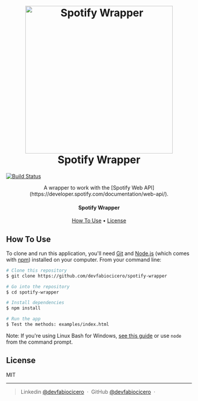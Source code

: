 
<h1 align="center">
  <br>
  <a href="http://linkedin.com/devfabiocicero"><img src="" alt="Spotify Wrapper" width="400"></a>
  <br>
  Spotify Wrapper
  <br>
</h1>

[![Build Status](https://travis-ci.com/devfabiocicero/spotify-wrapper.svg?branch=master)](https://travis-ci.com/devfabiocicero/spotify-wrapper)

<p align="center">
A wrapper to work with the [Spotify Web API]
(https://developer.spotify.com/documentation/web-api/).
</p>

<h4 align="center">Spotify Wrapper</h4>

<p align="center">
  <a href="#how-to-use">How To Use</a> •
  <a href="#license">License</a>
</p>

## How To Use

To clone and run this application, you'll need [Git](https://git-scm.com) and [Node.js](https://nodejs.org/en/download/) (which comes with [npm](http://npmjs.com)) installed on your computer. From your command line:

```bash
# Clone this repository
$ git clone https://github.com/devfabiocicero/spotify-wrapper

# Go into the repository
$ cd spotify-wrapper

# Install dependencies
$ npm install

# Run the app
$ Test the methods: examples/index.html
```

Note: If you're using Linux Bash for Windows, [see this guide](https://www.howtogeek.com/261575/how-to-run-graphical-linux-desktop-applications-from-windows-10s-bash-shell/) or use `node` from the command prompt.

## License

MIT

---

> Linkedin [@devfabiocicero](http://linkedin.com/devfabiocicero) &nbsp;&middot;&nbsp;
> GitHub [@devfabiocicero](https://github.com/devfabiocicero) &nbsp;&middot;&nbsp;

